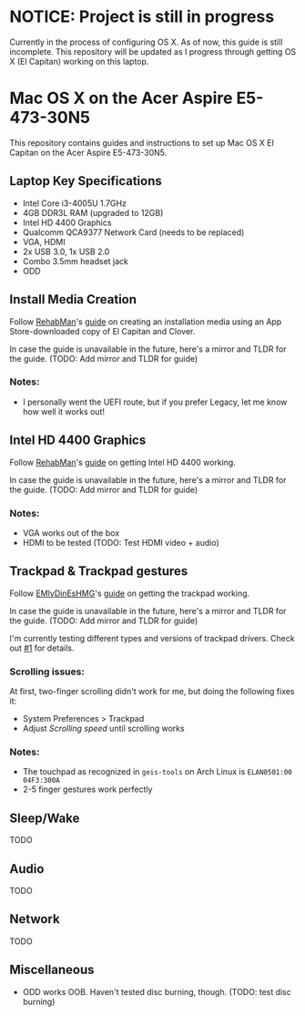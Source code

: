 # NOTICE: Project is still in progress
Currently in the process of configuring OS X. As of now, this guide is still incomplete. This repository will be updated as I progress through getting OS X (El Capitan) working on this laptop.

# Mac OS X on the Acer Aspire E5-473-30N5
This repository contains guides and instructions to set up Mac OS X El Capitan on the Acer Aspire E5-473-30N5.

## Laptop Key Specifications
* Intel Core i3-4005U 1.7GHz
* 4GB DDR3L RAM (upgraded to 12GB)
* Intel HD 4400 Graphics
* Qualcomm QCA9377 Network Card (needs to be replaced)
* VGA, HDMI
* 2x USB 3.0, 1x USB 2.0
* Combo 3.5mm headset jack
* ODD
 
## Install Media Creation
Follow [RehabMan](https://github.com/RehabMan)'s [guide](http://www.tonymacx86.com/el-capitan-laptop-support/148093-guide-booting-os-x-installer-laptops-clover.html) on creating an installation media using an App Store-downloaded copy of El Capitan and Clover.

In case the guide is unavailable in the future, here's a mirror and TLDR for the guide. (TODO: Add mirror and TLDR for guide)

### Notes:
* I personally went the UEFI route, but if you prefer Legacy, let me know how well it works out!

## Intel HD 4400 Graphics
Follow [RehabMan](https://github.com/RehabMan)'s [guide](http://www.tonymacx86.com/el-capitan-laptop-support/175797-fix-hd4200-hd4400-hd4600-hd5600-10-11-a.html) on getting Intel HD 4400 working.

In case the guide is unavailable in the future, here's a mirror and TLDR for the guide. (TODO: Add mirror and TLDR for guide)

### Notes:
* VGA works out of the box
* HDMI to be tested (TODO: Test HDMI video + audio)

## Trackpad & Trackpad gestures
Follow [EMlyDinEsHMG](https://github.com/EMlyDinEsHMG)'s [guide](http://forum.osxlatitude.com/index.php?/topic/1948-elan-focaltech-and-synaptics-smart-touchpad-driver-mac-os-x/) on getting the trackpad working.

In case the guide is unavailable in the future, here's a mirror and TLDR for the guide. (TODO: Add mirror and TLDR for guide)

I'm currently testing different types and versions of trackpad drivers. Check out [#1](https://github.com/b-ggs/aspire-e5-hackintosh/issues/1) for details.

### Scrolling issues:
At first, two-finger scrolling didn't work for me, but doing the following fixes it:

* System Preferences > Trackpad
* Adjust _Scrolling speed_ until scrolling works

### Notes:
* The touchpad as recognized in `geis-tools` on Arch Linux is `ELAN0501:00 04F3:300A`
* 2-5 finger gestures work perfectly

## Sleep/Wake
TODO

## Audio
TODO

## Network
TODO

## Miscellaneous
* ODD works OOB. Haven't tested disc burning, though. (TODO: test disc burning)
